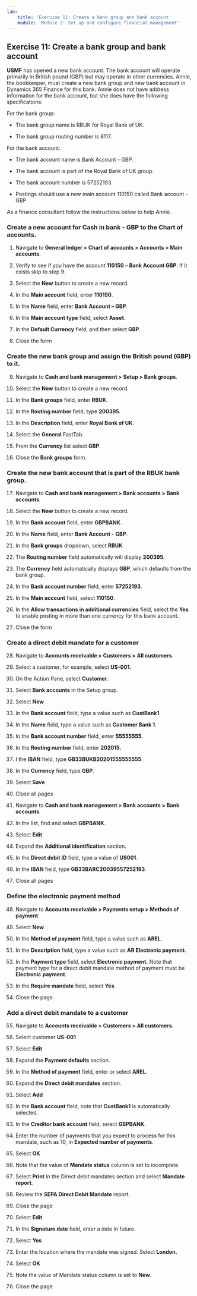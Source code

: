 ```yaml
---
lab:
    title: 'Exercise 11: Create a bank group and bank account'
    module: 'Module 2: Set up and configure financial management'
---
```



## Exercise 11: Create a bank group and bank account

**USMF** has opened a new bank account. The bank account will operate primarily in British pound (GBP) but may operate in other currencies. Annie, the bookkeeper, must create a new bank group and new bank account in Dynamics 365 Finance for this bank. Annie does not have address information for the bank account, but she does have the following specifications:



For the bank group:

- The bank group name is RBUK for Royal Bank of UK.

- The bank group routing number is 8117.

 

For the bank account:

- The bank account name is Bank Account - GBP.

- The bank account is part of the Royal Bank of UK group.

- The bank account number is 57252193.

- Postings should use a new main account 110150 called Bank account - GBP

As a finance consultant follow the instructions below to help Annie.

### Create a new account for Cash in bank - GBP to the Chart of accounts.

1. Navigate to **General ledger &gt; Chart of accounts &gt; Accounts &gt; Main accounts**.

2. Verify to see if you have the account **110150** **– Bank Account GBP**. If it exists skip to step 9.

3. Select the **New** button to create a new record.

4. In the **Main account** field, enter **110150**.

5. In the **Name** field, enter **Bank Account – GBP**.

6. In the **Main account type** field, select **Asset**.

7. In the **Default Currency** field, and then select **GBP**.

8. Close the form

### Create the new bank group and assign the British pound (GBP) to it.

9. Navigate to **Cash and bank management &gt; Setup &gt; Bank groups**.

10. Select the **New** button to create a new record.

11. In the **Bank groups** field, enter **RBUK**.

12. In the **Routing number** field, type **200395**.

13. In the **Description** field, enter **Royal Bank of UK**.

14. Select the **General** FastTab.

15. From the **Currency** list select **GBP**.

16. Close the **Bank groups** form.

### Create the new bank account that is part of the RBUK bank group.

17. Navigate to **Cash and bank management &gt; Bank accounts &gt; Bank accounts**.

18. Select the **New** button to create a new record.

19. In the **Bank account** field, enter **GBPBANK**.

20. In the **Name** field, enter **Bank Account -** **GBP**.

21. In the **Bank groups** dropdown, select **RBUK**.

22. The **Routing number** field automatically will display **200395**.

23. The **Currency** field automatically displays **GBP**, which defaults from the bank group.

24. In the **Bank account number** field, enter **57252193**.

25. In the **Main account** field, select **110150**.

26. In the **Allow transactions in additional currencies** field, select the **Yes** to enable posting in more than one currency for this bank account.

27. Close the form

 

### Create a direct debit mandate for a customer

28. Navigate to **Accounts receivable &gt; Customers &gt; All customers**.

29. Select a customer, for example, select **US-001.**

30. On the Action Pane, select **Customer**.

31. Select **Bank accounts** in the Setup group.

32. Select **New**

33. In the **Bank account** field, type a value such as **CustBank1**.

34. In the **Name** field, type a value such as **Customer Bank 1**.

35. In the **Bank account number** field, enter **55555555.**

36. In the **Routing number** field, enter **202015.**

37. I the **IBAN** field, type **GB33BUKB20201555555555**.

38. In the **Currency** field, type **GBP**.

39. Select **Save**

40. Close all pages

41. Navigate to **Cash and bank management &gt; Bank accounts &gt; Bank accounts**.

42. In the list, find and select **GBPBANK**.

43. Select **Edit**

44. Expand the **Additional identification** section.

45. In the **Direct debit ID** field, type a value of **US001**.

46. In the **IBAN** field, type **GB33BARC20039557252193**.

47. Close all pages

### Define the electronic payment method

48. Navigate to **Accounts receivable &gt; Payments setup &gt; Methods of payment**.

49. Select **New**

50. In the **Method of payment** field, type a value such as **AREL**.

51. In the **Description** field, type a value such as **AR Electronic payment**.

52. In the **Payment type** field, select **Electronic payment.** Note that payment type for a direct debit mandate method of payment must be **Electronic** **payment**.

53. In the **Require mandate** field, select **Yes**.

54. Close the page

### Add a direct debit mandate to a customer

55. Navigate to **Accounts receivable &gt; Customers &gt; All customers**.

56. Select customer **US-001**

57. Select **Edit**

58. Expand the **Payment defaults** section.

59. In the **Method of payment** field, enter or select **AREL**.

60. Expand the **Direct debit mandates** section.

61. Select **Add**

62. In the **Bank account** field, note that **CustBank1** is automatically selected.

63. In the **Creditor bank account** field, select **GBPBANK**.

64. Enter the number of payments that you expect to process for this mandate, such as 10, in **Expected number of payments**.

65. Select **OK**

66. Note that the value of **Mandate status** column is set to incomplete.

67. Select **Print** in the Direct debit mandates section and select **Mandate report**.

68. Review the **SEPA Direct Debit Mandate** report.

69. Close the page

70. Select **Edit**

71. In the **Signature date** field, enter a date in future.

72. Select **Yes**

73. Enter the location where the mandate was signed. Select **London.**

74. Select **OK**

75. Note the value of Mandate status column is set to **New**.

76. Close the page
